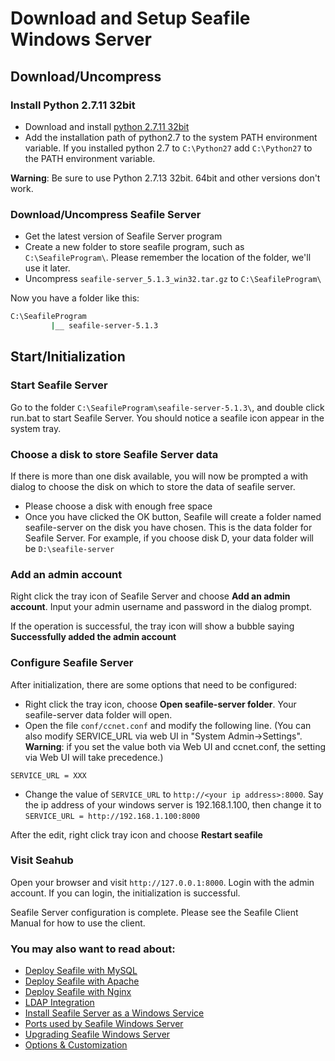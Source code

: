 # Download and Setup Seafile Windows Server

## Download/Uncompress
### Install Python 2.7.11 32bit

- Download and install [python 2.7.11 32bit](https://www.python.org/ftp/python/2.7.13/python-2.7.13.msi)
- Add the installation path of python2.7 to the system PATH environment variable. If you installed python 2.7 to ``C:\Python27`` add ``C:\Python27`` to the PATH environment variable.


**Warning**: Be sure to use Python 2.7.13 32bit. 64bit and other versions don't work.

### Download/Uncompress Seafile Server

- Get the latest version of Seafile Server program
- Create a new folder to store seafile program, such as ``C:\SeafileProgram\``. Please remember the location of the folder, we'll use it later.
- Uncompress ``seafile-server_5.1.3_win32.tar.gz`` to ``C:\SeafileProgram\``

Now you have a folder like this:
```sh
C:\SeafileProgram
         |__ seafile-server-5.1.3
```
## Start/Initialization

### Start Seafile Server

Go to the folder ``C:\SeafileProgram\seafile-server-5.1.3\``, and double click run.bat to start Seafile Server. You should notice a seafile icon appear in the system tray.

### Choose a disk to store Seafile Server data

If there is more than one disk available, you will now be prompted a with dialog to choose the disk on which to store the data of seafile server.

- Please choose a disk with enough free space
- Once you have clicked the OK button, Seafile will create a folder named seafile-server on the disk you have chosen. This is the data folder for Seafile Server. For example, if you choose disk D, your data folder will be ``D:\seafile-server``

### Add an admin account

Right click the tray icon of Seafile Server and choose __Add an admin account__. Input your admin username and password in the dialog prompt.

If the operation is successful, the tray icon will show a bubble saying __Successfully added the admin account__

### Configure Seafile Server

After initialization, there are some options that need to be configured:

- Right click the tray icon, choose __Open seafile-server folder__. Your seafile-server data folder will open.
- Open the file `conf/ccnet.conf` and modify the following line. (You can also modify SERVICE_URL via web UI in "System Admin->Settings". **Warning**: if you set the value both via Web UI and ccnet.conf, the setting via Web UI will take precedence.)
```
SERVICE_URL = XXX
```

- Change the value of `SERVICE_URL` to `http://<your ip address>:8000`. Say the ip address of your windows server is 192.168.1.100, then change it to `SERVICE_URL = http://192.168.1.100:8000`

After the edit, right click tray icon and choose __Restart seafile__

### Visit Seahub

Open your browser and visit `http://127.0.0.1:8000`. Login with the admin account. If you can login, the initialization is successful.

Seafile Server configuration is complete. Please see the Seafile Client Manual for how to use the client.

### You may also want to read about:

- [Deploy Seafile with MySQL](deploy_with_mysql.md)
- [Deploy Seafile with Apache](deploy_with_apache.md)
- [Deploy Seafile with Nginx](deploy_with_nginx.md)
- [LDAP Integration](using_ldap.md)
- [Install Seafile Server as a Windows Service](install_seafile_server_as_a_windows_service.md)
- [Ports used by Seafile Windows Server](ports_used_by_seafile_windows_server.md)
- [Upgrading Seafile Windows Server](upgrading_seafile_windows_server.md)
- [Options & Customization](../deploy/server_configuration.md)
